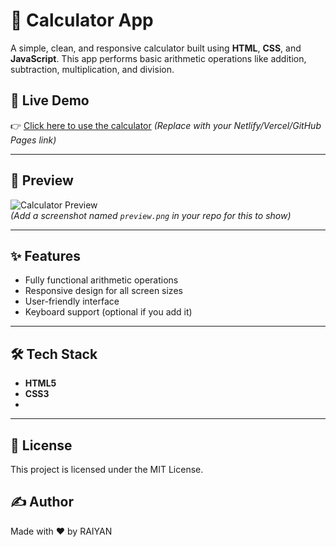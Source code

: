 # 🧮 Calculator App

A simple, clean, and responsive calculator built using **HTML**, **CSS**, and **JavaScript**. This app performs basic arithmetic operations like addition, subtraction, multiplication, and division.

## 🚀 Live Demo

👉 [Click here to use the calculator](https://your-live-link.com) *(Replace with your Netlify/Vercel/GitHub Pages link)*

---

## 📸 Preview

![Calculator Preview](preview.png)  
*(Add a screenshot named `preview.png` in your repo for this to show)*

---

## ✨ Features

- Fully functional arithmetic operations
- Responsive design for all screen sizes
- User-friendly interface
- Keyboard support (optional if you add it)

---

## 🛠️ Tech Stack

- **HTML5**
- **CSS3**
-

---
## 📄 License
This project is licensed under the MIT License.

## ✍️ Author
Made with ❤️ by RAIYAN




   
